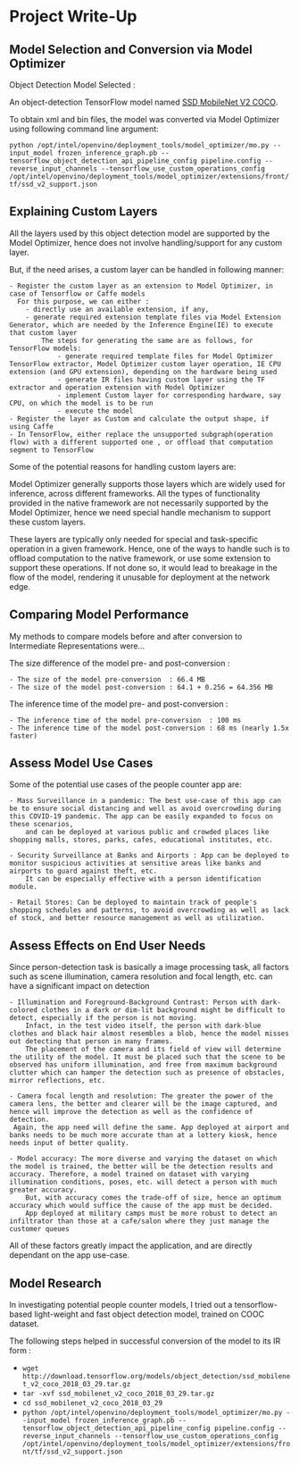 # Project Write-Up


## Model Selection and Conversion via Model Optimizer

Object Detection Model Selected : 

An object-detection TensorFlow model named [SSD MobileNet V2 COCO](http://download.tensorflow.org/models/object_detection/ssd_mobilenet_v2_coco_2018_03_29.tar.gz).

To obtain xml and bin files, the model was converted via Model Optimizer using following command line argument:

`python /opt/intel/openvino/deployment_tools/model_optimizer/mo.py --input_model frozen_inference_graph.pb --tensorflow_object_detection_api_pipeline_config pipeline.config --reverse_input_channels --tensorflow_use_custom_operations_config /opt/intel/openvino/deployment_tools/model_optimizer/extensions/front/tf/ssd_v2_support.json`


## Explaining Custom Layers

All the layers used by this object detection model are supported by the Model Optimizer, hence does not involve handling/support for any custom layer. 

But, if the need arises, a custom layer can be handled in following manner:

	- Register the custom layer as an extension to Model Optimizer, in case of Tensorflow or Caffe models
	  For this purpose, we can either :
		- directly use an available extension, if any, 
		- generate required extension template files via Model Extension Generator, which are needed by the Inference Engine(IE) to execute that custom layer
			The steps for generating the same are as follows, for TensorFlow models:
				- generate required template files for Model Optimizer TensorFlow extractor, Model Optimizer custom layer operation, IE CPU extension (and GPU extension), depending on the hardware being used
				- generate IR files having custom layer using the TF extractor and operation extension with Model Optimizer
				- implement Custom layer for corresponding hardware, say CPU, on which the model is to be run
				- execute the model
	- Register the layer as Custom and calculate the output shape, if using Caffe
	- In TensorFlow, either replace the unsupported subgraph(operation flow) with a different supported one , or offload that computation segment to TensorFlow

Some of the potential reasons for handling custom layers are:

Model Optimizer generally supports those layers which are widely used for inference, across different frameworks.
All the types of functionality provided in the native framework are not necessarily supported by the Model Optimizer, hence we need special handle mechanism to support these custom layers. 

These layers are typically only needed for special and task-specific operation in a given framework. Hence, one of the ways to handle such is to offload computation to the native framework, or use some extension to support these operations.
If not done so, it would lead to breakage in the flow of the model, rendering it unusable for deployment at the network edge.


## Comparing Model Performance

My methods to compare models before and after conversion to Intermediate Representations were...

The size difference of the model pre- and post-conversion :

	- The size of the model pre-conversion  : 66.4 MB
	- The size of the model post-conversion : 64.1 + 0.256 = 64.356 MB

The inference time of the model pre- and post-conversion :

	- The inference time of the model pre-conversion  : 100 ms
	- The inference time of the model post-conversion : 68 ms (nearly 1.5x faster)


## Assess Model Use Cases

Some of the potential use cases of the people counter app are:

	- Mass Surveillance in a pandemic: The best use-case of this app can be to ensure social distancing and well as avoid overcrowding during this COVID-19 pandemic. The app can be easily expanded to focus on these scenarios,
		and can be deployed at various public and crowded places like shopping malls, stores, parks, cafes, educational institutes, etc.
	
	- Security Surveillance at Banks and Airports : App can be deployed to monitor suspicious activities at sensitive areas like banks and airports to guard against theft, etc.
		It can be especially effective with a person identification module.
	
	- Retail Stores: Can be deployed to maintain track of people's shopping schedules and patterns, to avoid overcrowding as well as lack of stock, and better resource management as well as utilization.
	 

## Assess Effects on End User Needs

Since person-detection task is basically a image processing task, all factors such as scene illumination, camera resolution and focal length, etc. can have a significant impact on detection

	- Illumination and Foreground-Background Contrast: Person with dark-colored clothes in a dark or dim-lit background might be difficult to detect, especially if the person is not moving.
		Infact, in the test video itself, the person with dark-blue clothes and black hair almost resembles a blob, hence the model misses out detecting that person in many frames.
		The placement of the camera and its field of view will determine the utility of the model. It must be placed such that the scene to be observed has uniform illumination, and free from maximum background clutter which can hamper the detection such as presence of obstacles, mirror reflections, etc.
		
	- Camera focal length and resolution: The greater the power of the camera lens, the better and clearer will be the image captured, and hence will improve the detection as well as the confidence of detection.
	 Again, the app need will define the same. App deployed at airport and banks needs to be much more accurate than at a lottery kiosk, hence needs input of better quality.

	- Model accuracy: The more diverse and varying the dataset on which the model is trained, the better will be the detection results and accuracy. Therefore, a model trained on dataset with varying illumination conditions, poses, etc. will detect a person with much greater accuracy.
		But, with accuracy comes the trade-off of size, hence an optimum accuracy which would suffice the cause of the app must be decided.
		App deployed at military camps must be more robust to detect an infiltrator than those at a cafe/salon where they just manage the customer queues

All of these factors greatly impact the application, and are directly dependant on the app use-case.


## Model Research

In investigating potential people counter models, I tried out a tensorflow-based light-weight and fast object detection model, trained on COOC dataset.

The following steps helped in successful conversion of the model to its IR form :

  - `wget http://download.tensorflow.org/models/object_detection/ssd_mobilenet_v2_coco_2018_03_29.tar.gz`
  - `tar -xvf ssd_mobilenet_v2_coco_2018_03_29.tar.gz`
  - `cd ssd_mobilenet_v2_coco_2018_03_29`
  - `python /opt/intel/openvino/deployment_tools/model_optimizer/mo.py --input_model frozen_inference_graph.pb --tensorflow_object_detection_api_pipeline_config pipeline.config --reverse_input_channels --tensorflow_use_custom_operations_config /opt/intel/openvino/deployment_tools/model_optimizer/extensions/front/tf/ssd_v2_support.json`
  
